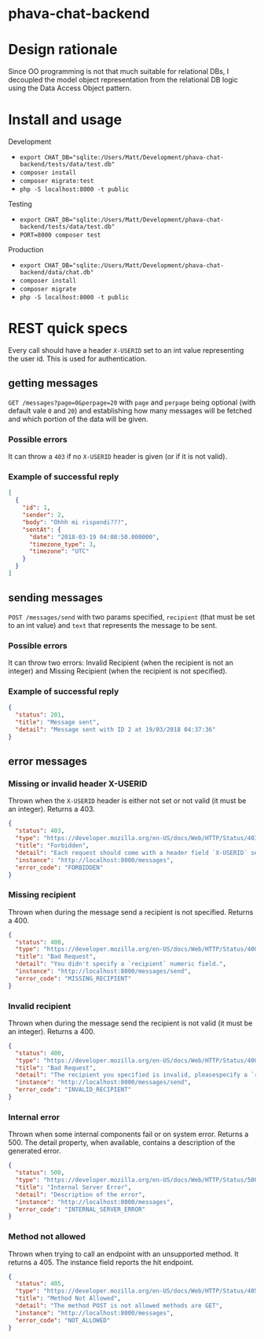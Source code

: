 phava-chat-backend
=======

# Design rationale

Since OO programming is not that much suitable for relational DBs, I decoupled the model object representation from the relational DB logic using the Data Access Object pattern.
# Install and usage

Development
- `export CHAT_DB="sqlite:/Users/Matt/Development/phava-chat-backend/tests/data/test.db"`
- `composer install`
- `composer migrate:test`
- `php -S localhost:8000 -t public`

Testing
- `export CHAT_DB="sqlite:/Users/Matt/Development/phava-chat-backend/tests/data/test.db"`
- `PORT=8000 composer test`

Production
- `export CHAT_DB="sqlite:/Users/Matt/Development/phava-chat-backend/data/chat.db"`
- `composer install`
- `composer migrate`
- `php -S localhost:8000 -t public`

# REST quick specs

Every call should have a header `X-USERID` set to an int value representing the user id. This is used for authentication.

## getting messages

`GET /messages?page=0&perpage=20` with `page` and `perpage` being optional (with default vale `0` and `20`) and establishing how many messages will be fetched and which portion of the data will be given.
### Possible errors
It can throw a `403` if no `X-USERID` header is given (or if it is not valid).
### Example of successful reply
```json
[
  {
    "id": 1,
    "sender": 2,
    "body": "Ohhh mi rispondi???",
    "sentAt": {
      "date": "2018-03-19 04:08:50.000000",
      "timezone_type": 3,
      "timezone": "UTC"
    }
  }
]
```

## sending messages

`POST /messages/send` with two params specified, `recipient` (that must be set to an int value) and `text` that represents the message to be sent.

### Possible errors

It can throw two errors: Invalid Recipient (when the recipient is not an integer) and Missing Recipient (when the recipient is not specified).

### Example of successful reply

```json
{
  "status": 201,
  "title": "Message sent",
  "detail": "Message sent with ID 2 at 19/03/2018 04:37:36"
}
```

## error messages

### Missing or invalid header X-USERID

Thrown when the `X-USERID` header is either not set or not valid (it must be an integer). Returns a 403.

```json
{
  "status": 403,
  "type": "https://developer.mozilla.org/en-US/docs/Web/HTTP/Status/403",
  "title": "Forbidden",
  "detail": "Each request should come with a header field `X-USERID` set to an integer representing the user id of the client.",
  "instance": "http://localhost:8000/messages",
  "error_code": "FORBIDDEN"
}
```

### Missing recipient

Thrown when during the message send a recipient is not specified. Returns a 400.

```json
{
  "status": 400,
  "type": "https://developer.mozilla.org/en-US/docs/Web/HTTP/Status/400",
  "title": "Bad Request",
  "detail": "You didn't specify a `recipient` numeric field.",
  "instance": "http://localhost:8000/messages/send",
  "error_code": "MISSING_RECIPIENT"
}
```

### Invalid recipient

Thrown when during the message send the recipient is not valid (it must be an integer). Returns a 400.

```json
{
  "status": 400,
  "type": "https://developer.mozilla.org/en-US/docs/Web/HTTP/Status/400",
  "title": "Bad Request",
  "detail": "The recipient you specified is invalid, pleasespecify a `recipient` integer field.",
  "instance": "http://localhost:8000/messages/send",
  "error_code": "INVALID_RECIPIENT"
}
```

### Internal error

Thrown when some internal components fail or on system error. Returns a 500. The detail property, when available, contains a description of the generated error.

```json
{
  "status": 500,
  "type": "https://developer.mozilla.org/en-US/docs/Web/HTTP/Status/500",
  "title": "Internal Server Error",
  "detail": "Description of the error",
  "instance": "http://localhost:8000/messages",
  "error_code": "INTERNAL_SERVER_ERROR"
}
```

### Method not allowed

Thrown when trying to call an endpoint with an unsupported method. It returns a 405. The instance field reports the hit endpoint.

```json
{
  "status": 405,
  "type": "https://developer.mozilla.org/en-US/docs/Web/HTTP/Status/405",
  "title": "Method Not Allowed",
  "detail": "The method POST is not allowed methods are GET",
  "instance": "http://localhost:8000/messages",
  "error_code": "NOT_ALLOWED"
}
```